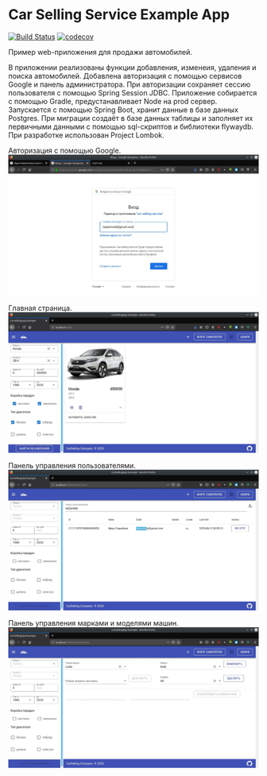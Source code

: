 # Car Selling Service Example App

[![Build Status](https://travis-ci.org/riezenmark/car_selling_service.svg?branch=master)](https://travis-ci.org/riezenmark/car_selling_service)
[![codecov](https://codecov.io/gh/riezenmark/car_selling_service/branch/master/graph/badge.svg)](https://codecov.io/gh/riezenmark/car_selling_service)

Пример web-приложения для продажи автомобилей.

В приложении реализованы функции добавления, изменеия, удаления и поиска автомобилей.
Добавлена авторизация с помощью сервисов Google и панель администратора.
При авторизации сохраняет сессию пользователя с помощью Spring Session JDBC.
Приложение собирается с помощью Gradle, предустанавливает Node на prod сервер.
Запускается с помощью Spring Boot, хранит данные в базе данных Postgres.
При миграции создаёт в базе данных таблицы и заполняет их первичными данными с помощью sql-скриптов и библиотеки flywaydb.
При разработке использован Project Lombok.

Авторизация с помощью Google.
![Авторизация.](screenshots/authorization.jpg)

Главная страница.
![Поиск авто.](screenshots/car_search.jpg "Поиск авто по параметрам.")

Панель управления пользователями.
![Поиск пользователей](screenshots/user_search.jpg "Поиск пользователей на станице администратора.")

Панель управления марками и моделями машин.
![Управление моделями](screenshots/model_crud.jpg "Управление моделями машин.")
